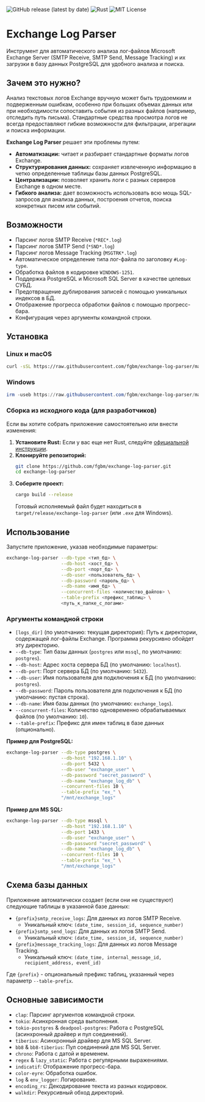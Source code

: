 ![GitHub release (latest by date)](https://img.shields.io/github/v/release/fgbm/exchange-log-parser?color=blue&label=latest%20release&style=flat-square)
![Rust](https://img.shields.io/badge/rust-1.70.0-orange?style=flat-square)
![MIT License](https://img.shields.io/badge/license-MIT-yellowgreen?style=flat-square)


# Exchange Log Parser

Инструмент для автоматического анализа лог-файлов Microsoft Exchange Server (SMTP Receive, SMTP Send, Message Tracking) и их загрузки в базу данных PostgreSQL для удобного анализа и поиска.

## Зачем это нужно?

Анализ текстовых логов Exchange вручную может быть трудоемким и подверженным ошибкам, особенно при больших объемах данных или при необходимости сопоставить события из разных файлов (например, отследить путь письма). Стандартные средства просмотра логов не всегда предоставляют гибкие возможности для фильтрации, агрегации и поиска информации.

**Exchange Log Parser** решает эти проблемы путем:

*   **Автоматизации:** читает и разбирает стандартные форматы логов Exchange.
*   **Структурирования данных:** сохраняет извлеченную информацию в четко определенные таблицы базы данных PostgreSQL.
*   **Централизации:** позволяет хранить логи с разных серверов Exchange в одном месте.
*   **Гибкого анализа:** дает возможность использовать всю мощь SQL-запросов для анализа данных, построения отчетов, поиска конкретных писем или событий.

## Возможности

*   Парсинг логов SMTP Receive (`*REC*.log`)
*   Парсинг логов SMTP Send (`*SND*.log`)
*   Парсинг логов Message Tracking (`MSGTRK*.log`)
*   Автоматическое определение типа лог-файла по заголовку `#Log-type`.
*   Обработка файлов в кодировке `WINDOWS-1251`.
*   Поддержка PostgreSQL и Microsoft SQL Server в качестве целевых СУБД.
*   Предотвращение дублирования записей с помощью уникальных индексов в БД.
*   Отображение прогресса обработки файлов с помощью прогресс-бара.
*   Конфигурация через аргументы командной строки.

## Установка

### Linux и macOS

```bash
curl -sSL https://raw.githubusercontent.com/fgbm/exchange-log-parser/main/install.sh | sudo bash
```

### Windows

```powershell
irm -useb https://raw.githubusercontent.com/fgbm/exchange-log-parser/main/install.ps1 | iex
```

### Сборка из исходного кода (для разработчиков)

Если вы хотите собрать приложение самостоятельно или внести изменения:

1.  **Установите Rust:** Если у вас еще нет Rust, следуйте [официальной инструкции](https://www.rust-lang.org/tools/install).
2.  **Клонируйте репозиторий:**
    ```bash
    git clone https://github.com/fgbm/exchange-log-parser.git
    cd exchange-log-parser
    ```
3.  **Соберите проект:**
    ```bash
    cargo build --release
    ```
    Готовый исполняемый файл будет находиться в `target/release/exchange-log-parser` (или `.exe` для Windows).

## Использование

Запустите приложение, указав необходимые параметры:

```bash
exchange-log-parser --db-type <тип_бд> \
                    --db-host <хост_бд> \
                    --db-port <порт_бд> \
                    --db-user <пользователь_бд> \
                    --db-password <пароль_бд> \
                    --db-name <имя_бд> \
                    --concurrent-files <количество_файлов> \
                    --table-prefix <префикс_таблиц> \
                    <путь_к_папке_с_логами>
```

### Аргументы командной строки

*   `[logs_dir]` (по умолчанию: текущая директория): Путь к директории, содержащей лог-файлы Exchange. Программа рекурсивно обойдет эту директорию.
*   `--db-type`: Тип базы данных (`postgres` или `mssql`, по умолчанию: `postgres`).
*   `--db-host`: Адрес хоста сервера БД (по умолчанию: `localhost`).
*   `--db-port`: Порт сервера БД (по умолчанию: `5432`).
*   `--db-user`: Имя пользователя для подключения к БД (по умолчанию: `postgres`).
*   `--db-password`: Пароль пользователя для подключения к БД (по умолчанию: пустая строка).
*   `--db-name`: Имя базы данных (по умолчанию: `exchange_logs`).
*   `--concurrent-files`: Количество одновременно обрабатываемых файлов (по умолчанию: `10`).
*   `--table-prefix`: Префикс для имен таблиц в базе данных (опционально).

**Пример для PostgreSQL:**

```bash
exchange-log-parser --db-type postgres \
                    --db-host "192.168.1.10" \
                    --db-port 5432 \
                    --db-user "exchange_user" \
                    --db-password "secret_password" \
                    --db-name "exchange_log_db" \
                    --concurrent-files 10 \
                    --table-prefix "ex_" \
                    "/mnt/exchange_logs"
```

**Пример для MS SQL:**

```bash
exchange-log-parser --db-type mssql \
                    --db-host "192.168.1.10" \
                    --db-port 1433 \
                    --db-user "exchange_user" \
                    --db-password "secret_password" \
                    --db-name "exchange_log_db" \
                    --concurrent-files 10 \
                    --table-prefix "ex_" \
                    "/mnt/exchange_logs"
```

## Схема базы данных

Приложение автоматически создает (если они не существуют) следующие таблицы в указанной базе данных:

*   `{prefix}smtp_receive_logs`: Для данных из логов SMTP Receive.
    *   Уникальный ключ: `(date_time, session_id, sequence_number)`
*   `{prefix}smtp_send_logs`: Для данных из логов SMTP Send.
    *   Уникальный ключ: `(date_time, session_id, sequence_number)`
*   `{prefix}message_tracking_logs`: Для данных из логов Message Tracking.
    *   Уникальный ключ: `(date_time, internal_message_id, recipient_address, event_id)`

Где `{prefix}` - опциональный префикс таблиц, указанный через параметр `--table-prefix`.

## Основные зависимости

*   `clap`: Парсинг аргументов командной строки.
*   `tokio`: Асинхронная среда выполнения.
*   `tokio-postgres` & `deadpool-postgres`: Работа с PostgreSQL (асинхронный драйвер и пул соединений).
*   `tiberius`: Асинхронный драйвер для MS SQL Server.
*   `bb8` & `bb8-tiberius`: Пул соединений для MS SQL Server.
*   `chrono`: Работа с датой и временем.
*   `regex` & `lazy_static`: Работа с регулярными выражениями.
*   `indicatif`: Отображение прогресс-бара.
*   `color-eyre`: Обработка ошибок.
*   `log` & `env_logger`: Логирование.
*   `encoding_rs`: Декодирование текста из разных кодировок.
*   `walkdir`: Рекурсивный обход директорий.